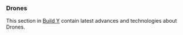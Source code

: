 ### Drones

This section in [Build Y](https://buildy.necrozmalabs.com/) contain latest advances and technologies about Drones.
